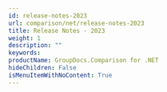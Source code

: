 ```yaml
---
id: release-notes-2023
url: comparison/net/release-notes-2023
title: Release Notes - 2023
weight: 1
description: ""
keywords:
productName: GroupDocs.Comparison for .NET
hideChildren: False
isMenuItemWithNoContent: True
---
```

